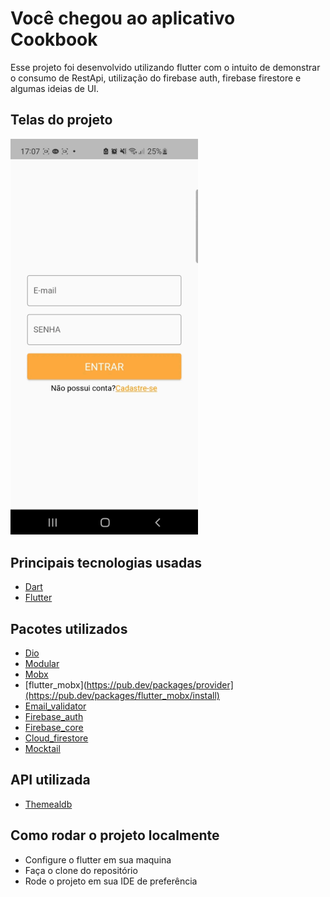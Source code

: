 # Você chegou ao aplicativo Cookbook
Esse projeto foi desenvolvido utilizando flutter com o intuito de demonstrar o consumo de RestApi, utilização do firebase auth, firebase firestore e algumas ideias de UI.

## Telas do projeto

<p>
  <img width="300" src="cookbook\assets\livrodereceita.gif">
</p>

## Principais tecnologias usadas

* [Dart](https://dart.dev/)
* [Flutter](https://docs.flutter.dev/)

## Pacotes utilizados

* [Dio](https://pub.dev/packages/dio)
* [Modular](https://pub.dev/packages/flutter_modular)
* [Mobx]([https://pub.dev/packages/http](https://pub.dev/packages/mobx))
* [flutter_mobx](https://pub.dev/packages/provider](https://pub.dev/packages/flutter_mobx/install)
* [Email_validator](https://pub.dev/packages/email_validator)
* [Firebase_auth](https://pub.dev/packages/firebase_auth)
* [Firebase_core](https://pub.dev/packages/firebase_core)
* [Cloud_firestore](https://pub.dev/packages/cloud_firestore)
* [Mocktail]([https://pub.dev/packages/dio](https://pub.dev/packages/mocktail))

## API utilizada

* [Themealdb](https://www.themealdb.com)

## Como rodar o projeto localmente

* Configure o flutter em sua maquina
* Faça o clone do repositório
* Rode o projeto em sua IDE de preferência
